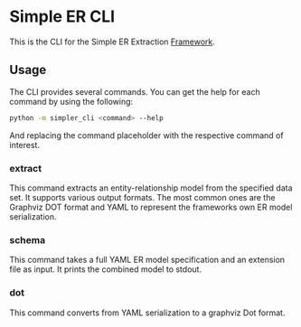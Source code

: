 # Simple ER CLI

This is the CLI for the Simple ER Extraction [Framework](https://github.com/Cpprentice/FAIRlead-model-extraction).

## Usage

The CLI provides several commands.
You can get the help for each command by using the following:

```bash
python -m simpler_cli <command> --help
```

And replacing the command placeholder with the respective command of interest.

### extract

This command extracts an entity-relationship model from the specified data set.
It supports various output formats.
The most common ones are the Graphviz DOT format and YAML to represent the frameworks own ER model serialization.

### schema

This command takes a full YAML ER model specification and an extension file as input.
It prints the combined model to stdout.

### dot

This command converts from YAML serialization to a graphviz Dot format.
